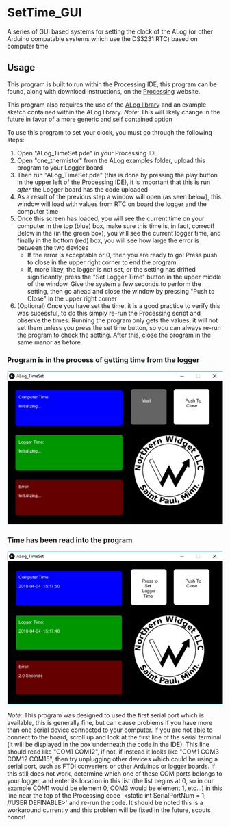 # SetTime_GUI
A series of GUI based systems for setting the clock of the ALog (or other Arduino compatable systems which use the DS3231 RTC) based on computer time 

## Usage
This program is built to run within the Processing IDE, this program can be found, along with download instructions, on the [Processing](https://processing.org/download/) website.

This program also requires the use of the [ALog library](https://github.com/NorthernWidget/ALog) and an example sketch contained within the ALog library. 
	*Note:* This will likely change in the future in favor of a more generic and self contained option

To use this program to set your clock, you must go through the following steps:
1. Open "ALog_TimeSet.pde" in your Processing IDE
2. Open "one_thermistor" from the ALog examples folder, upload this program to your Logger board
3. Then run "ALog_TimeSet.pde" (this is done by pressing the play button in the upper left of the Processing IDE), it is important that this is run *after* the Logger board has the code uploaded
4. As a result of the previous step a window will open (as seen below), this window will load with values from RTC on board the logger and the computer time
5. Once this screen has loaded, you will see the current time on your computer in the top (blue) box, make sure this time is, in fact, correct! Below in the (in the green box), you will see the current logger time, and finally in the bottom (red) box, you will see how large the error is between the two devices
	* If the error is acceptable or 0, then you are ready to go! Press push to close in the upper right corner to end the program.
	* If, more likey, the logger is not set, or the setting has drifted significantly, press the "Set Logger Time" button in the upper middle of the window. Give the system a few seconds to perform the setting, then go ahead and close the window by pressing "Push to Close" in the upper right corner
6. (Optional) Once you have set the time, it is a good practice to verify this was sucessful, to do this simply re-run the Processing script and observe the times. Running the program only gets the values, it will not set them unless you press the set time button, so you can always re-run the program to check the setting. After this, close the program in the same manor as before.

### Program is in the process of getting time from the logger
![](WaitingForTime.png?raw=true "Title")

### Time has been read into the program
![](LoadedTime.png?raw=true "Title")

*Note*: This program was designed to used the first serial port which is available, this is generally fine, but can cause problems if you have more than one serial device connected to your computer. If you are not able to connect to the board, scroll up and look at the first line of the serial terminal (it will be displayed in the box underneath the code in the IDE). This line should read like "COM1 COM12", if not, if instead it looks like "COM1 COM3 COM12 COM15", then try unplugging other devices which could be using a serial port, such as FTDI converters or other Arduinos or logger boards. If this still does not work, determine which one of these COM ports belongs to your logger, and enter its location in this list (the list begins at 0, so in our example COM1 would be element 0, COM3 would be element 1, etc...) in this line near the top of the Processing code '<static int SerialPortNum = 1;  //USER DEFINABLE>' and re-run the code. It should be noted this is a workaround currently and this problem will be fixed in the future, scouts honor! 